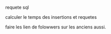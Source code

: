 requete sql

calculer le temps des insertions et requetes

faire les lien de folowwers sur les anciens aussi.